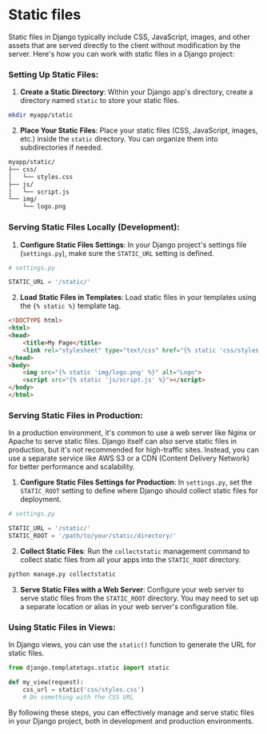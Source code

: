 # Static files

Static files in Django typically include CSS, JavaScript, images, and other assets that are served directly to the client without modification by the server. Here's how you can work with static files in a Django project:

### Setting Up Static Files:

1. **Create a Static Directory**: Within your Django app's directory, create a directory named `static` to store your static files.

```bash
mkdir myapp/static
```

2. **Place Your Static Files**: Place your static files (CSS, JavaScript, images, etc.) inside the `static` directory. You can organize them into subdirectories if needed.

```bash
myapp/static/
├── css/
│   └── styles.css
├── js/
│   └── script.js
└── img/
    └── logo.png
```

### Serving Static Files Locally (Development):

1. **Configure Static Files Settings**: In your Django project's settings file (`settings.py`), make sure the `STATIC_URL` setting is defined.

```python
# settings.py

STATIC_URL = '/static/'
```

2. **Load Static Files in Templates**: Load static files in your templates using the `{% static %}` template tag.

```html
<!DOCTYPE html>
<html>
<head>
    <title>My Page</title>
    <link rel="stylesheet" type="text/css" href="{% static 'css/styles.css' %}">
</head>
<body>
    <img src="{% static 'img/logo.png' %}" alt="Logo">
    <script src="{% static 'js/script.js' %}"></script>
</body>
</html>
```

### Serving Static Files in Production:

In a production environment, it's common to use a web server like Nginx or Apache to serve static files. Django itself can also serve static files in production, but it's not recommended for high-traffic sites. Instead, you can use a separate service like AWS S3 or a CDN (Content Delivery Network) for better performance and scalability.

1. **Configure Static Files Settings for Production**: In `settings.py`, set the `STATIC_ROOT` setting to define where Django should collect static files for deployment.

```python
# settings.py

STATIC_URL = '/static/'
STATIC_ROOT = '/path/to/your/static/directory/'
```

2. **Collect Static Files**: Run the `collectstatic` management command to collect static files from all your apps into the `STATIC_ROOT` directory.

```bash
python manage.py collectstatic
```

3. **Serve Static Files with a Web Server**: Configure your web server to serve static files from the `STATIC_ROOT` directory. You may need to set up a separate location or alias in your web server's configuration file.

### Using Static Files in Views:

In Django views, you can use the `static()` function to generate the URL for static files.

```python
from django.templatetags.static import static

def my_view(request):
    css_url = static('css/styles.css')
    # Do something with the CSS URL
```

By following these steps, you can effectively manage and serve static files in your Django project, both in development and production environments.